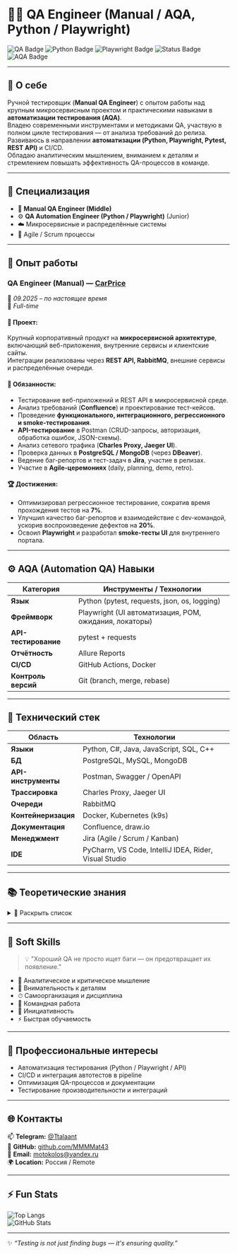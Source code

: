 # 👨‍💻 QA Engineer (Manual / AQA, Python / Playwright)

![QA Badge](https://img.shields.io/badge/Role-QA%20Engineer-blue?style=flat-square)
![Python Badge](https://img.shields.io/badge/Language-Python-yellow?style=flat-square)
![Playwright Badge](https://img.shields.io/badge/Framework-Playwright-green?style=flat-square)
![Status Badge](https://img.shields.io/badge/Level-Middle-brightgreen?style=flat-square)
![AQA Badge](https://img.shields.io/badge/Automation-Pytest%20%2B%20API-orange?style=flat-square)

---

## 👤 О себе

Ручной тестировщик (**Manual QA Engineer**) с опытом работы над крупным микросервисным проектом и практическими навыками в **автоматизации тестирования (AQA)**.  
Владею современными инструментами и методиками QA, участвую в полном цикле тестирования — от анализа требований до релиза.  
Развиваюсь в направлении **автоматизации (Python, Playwright, Pytest, REST API)** и CI/CD.  
Обладаю аналитическим мышлением, вниманием к деталям и стремлением повышать эффективность QA-процессов в команде.

---

## 🎯 Специализация
- 🧪 **Manual QA Engineer (Middle)**  
- ⚙️ **QA Automation Engineer (Python / Playwright)** (Junior)  
- ☁️ Микросервисные и распределённые системы  
- 🧭 Agile / Scrum процессы  

---

## 💼 Опыт работы

### **QA Engineer (Manual)** — [CarPrice](https://carprice.ru/)
📅 *09.2025 – по настоящее время*  
📍 *Full-time*

#### 🧩 Проект:
Крупный корпоративный продукт на **микросервисной архитектуре**, включающий веб-приложения, внутренние сервисы и клиентские сайты.  
Интеграции реализованы через **REST API, RabbitMQ**, внешние сервисы и распределённые очереди.

#### 🔧 Обязанности:
- Тестирование веб-приложений и REST API в микросервисной среде.  
- Анализ требований (**Confluence**) и проектирование тест-кейсов.  
- Проведение **функционального, интеграционного, регрессионного и smoke-тестирования**.  
- **API-тестирование** в Postman (CRUD-запросы, авторизация, обработка ошибок, JSON-схемы).  
- Анализ сетевого трафика (**Charles Proxy, Jaeger UI**).  
- Проверка данных в **PostgreSQL / MongoDB** (через **DBeaver**).  
- Ведение баг-репортов и тест-задач в **Jira**, участие в релизах.  
- Участие в **Agile-церемониях** (daily, planning, demo, retro).  

#### 🏆 Достижения:
- Оптимизировал регрессионное тестирование, сократив время прохождения тестов на **7%**.  
- Улучшил качество баг-репортов и взаимодействие с dev-командой, ускорив воспроизведение дефектов на **20%**.  
- Освоил **Playwright** и разработал **smoke-тесты UI** для внутреннего портала.

---

## ⚙️ AQA (Automation QA) Навыки

| Категория | Инструменты / Технологии |
|------------|---------------------------|
| **Язык** | Python (pytest, requests, json, os, logging) |
| **Фреймворк** | Playwright (UI автоматизация, POM, ожидания, локаторы) |
| **API-тестирование** | pytest + requests |
| **Отчётность** | Allure Reports |
| **CI/CD** | GitHub Actions, Docker |
| **Контроль версий** | Git (branch, merge, rebase) |

---

## 🧰 Технический стек

| Область | Технологии |
|----------|-------------|
| **Языки** | Python, C#, Java, JavaScript, SQL, C++ |
| **БД** | PostgreSQL, MySQL, MongoDB |
| **API-инструменты** | Postman, Swagger / OpenAPI |
| **Трассировка** | Charles Proxy, Jaeger UI |
| **Очереди** | RabbitMQ |
| **Контейнеризация** | Docker, Kubernetes (k9s) |
| **Документация** | Confluence, draw.io |
| **Менеджмент** | Jira (Agile / Scrum / Kanban) |
| **IDE** | PyCharm, VS Code, IntelliJ IDEA, Rider, Visual Studio |

---

## 📚 Теоретические знания

<details>
<summary>📖 Раскрыть список</summary>

- Принципы тестирования ПО (ISTQB Foundation Level)  
- Виды и уровни тестирования: Unit / Integration / System / Regression  
- Техники тест-дизайна:  
  - Эквивалентное разделение  
  - Анализ граничных значений  
  - Таблицы принятия решений  
  - Попарное тестирование  
- Жизненный цикл дефекта, приоритет / серьёзность  
- SDLC / STLC, Agile / Scrum  
- Основы бизнес-анализа (BPMN, IDEF0)  
- Основы ООП, структуры данных  
- REST, клиент-серверная архитектура  

</details>

---

## 💬 Soft Skills

> 💡 "Хороший QA не просто ищет баги — он предотвращает их появление."

- 🧠 Аналитическое и критическое мышление  
- 🎯 Внимательность к деталям  
- ⏱ Самоорганизация и дисциплина  
- 🤝 Командная работа  
- 🚀 Инициативность  
- ⚡ Быстрая обучаемость  

---

## 🧭 Профессиональные интересы

- Автоматизация тестирования (Python / Playwright / API)  
- CI/CD и интеграция автотестов в pipeline  
- Оптимизация QA-процессов и документации  
- Тестирование производительности и интеграций  

---

## 🌐 Контакты

📫 **Telegram:** [@Ttalaant](https://t.me/Ttalaant)  
💼 **GitHub:** [github.com/MMMMat43](https://github.com/MMMMat43)  
📧 **Email:** motokolos@yandex.ru  
🌍 **Location:** Россия / Remote  

---

## ⚡ Fun Stats

![Top Langs](https://github-readme-stats.vercel.app/api/top-langs/?username=username&layout=compact&theme=tokyonight)  
![GitHub Stats](https://github-readme-stats.vercel.app/api?username=username&show_icons=true&theme=tokyonight)

---

✨ *“Testing is not just finding bugs — it's ensuring quality.”*  
